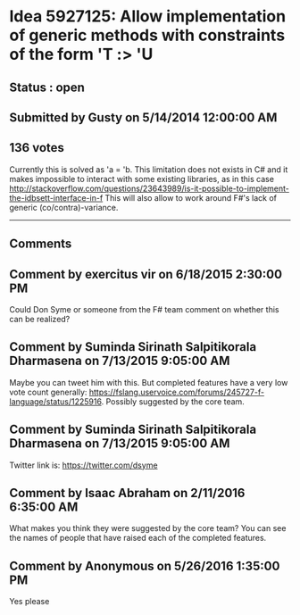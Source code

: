 # Idea 5927125: Allow implementation of generic methods with constraints of the form 'T :> 'U #

## Status : open

## Submitted by Gusty on 5/14/2014 12:00:00 AM

## 136 votes

Currently this is solved as 'a = 'b.
This limitation does not exists in C# and it makes impossible to interact with some existing libraries, as in this case http://stackoverflow.com/questions/23643989/is-it-possible-to-implement-the-idbsett-interface-in-f
This will also allow to work around F#'s lack of generic (co/contra)-variance.


------------------------
## Comments


## Comment by exercitus vir on 6/18/2015 2:30:00 PM
Could Don Syme or someone from the F# team comment on whether this can be realized?


## Comment by Suminda Sirinath Salpitikorala Dharmasena on 7/13/2015 9:05:00 AM
Maybe you can tweet him with this. But completed features have a very low vote count generally: https://fslang.uservoice.com/forums/245727-f-language/status/1225916. Possibly suggested by the core team.


## Comment by Suminda Sirinath Salpitikorala Dharmasena on 7/13/2015 9:05:00 AM
Twitter link is: https://twitter.com/dsyme


## Comment by Isaac Abraham on 2/11/2016 6:35:00 AM
What makes you think they were suggested by the core team? You can see the names of people that have raised each of the completed features.


## Comment by Anonymous on 5/26/2016 1:35:00 PM
Yes please

